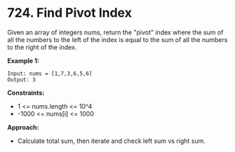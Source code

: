 # 724. Find Pivot Index

Given an array of integers nums, return the "pivot" index where the sum of all the numbers to the left of the index is equal to the sum of all the numbers to the right of the index.

**Example 1:**
```
Input: nums = [1,7,3,6,5,6]
Output: 3
```

**Constraints:**
- 1 <= nums.length <= 10^4
- -1000 <= nums[i] <= 1000

**Approach:**
- Calculate total sum, then iterate and check left sum vs right sum.